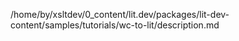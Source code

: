 /home/by/xsltdev/0_content/lit.dev/packages/lit-dev-content/samples/tutorials/wc-to-lit/description.md